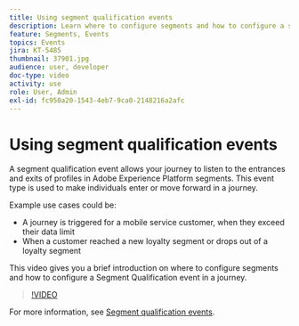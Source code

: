```yaml
---
title: Using segment qualification events
description: Learn where to configure segments and how to configure a segment qualification event in a journey.
feature: Segments, Events
topics: Events
jira: KT-5485
thumbnail: 37901.jpg
audience: user, developer
doc-type: video
activity: use
role: User, Admin
exl-id: fc950a20-1543-4eb7-9ca0-2148216a2afc
---
```

# Using segment qualification events

A segment qualification event allows your journey to listen to the entrances and exits of profiles in Adobe Experience Platform segments. This event type is used to make individuals enter or move forward in a journey.

Example use cases could be:

* A journey is triggered for a mobile service customer, when they exceed their data limit
* When a customer reached a new loyalty segment or drops out of a loyalty segment

This video gives you a brief introduction on where to configure segments and how to configure a Segment Qualification event in a journey.

>[!VIDEO](https://video.tv.adobe.com/v/37901?quality=12&learn=on)

For more information, see [Segment qualification events](https://experienceleague.adobe.com/docs/journeys/using/building-journeys/about-journey-building/events-activities/segment-qualification-events.html?lang=en).
